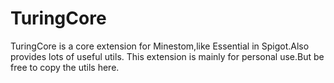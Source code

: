 # TuringCore
TuringCore is a core extension for Minestom,like Essential in Spigot.Also provides lots of useful utils.
This extension is mainly for personal use.But be free to copy the utils here.
